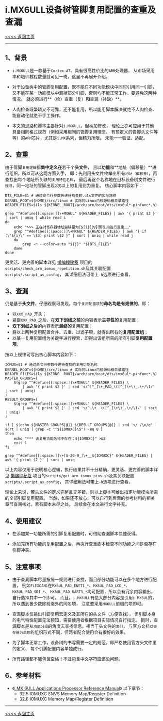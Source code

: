 <meta http-equiv="Content-Type" content="text/html; charset=utf-8" />

# i.MX6ULL设备树管脚复用配置的查重及查漏

[<<<< 返回主页](README.md)

---------------------------------------------------------------------------

## 1、背景

* `i.MX6ULL`是一款基于`Cortex-A7`、具有很高性价比的`ARM`处理器，
从市场采用率和培训教程数量就可见一斑，这里不再展开介绍。

* 对于设备树中的管脚复用配置，既不能在不同功能模块中同时引用同一引脚，
又不能在某一功能模块中漏掉部分引脚，否则均不能正常工作，要避免这两种情况，
就必须进行**（检）查重（复）**和**查漏（补缺）**。

* 人肉检查既繁琐又不可靠，还不能复用，所以能用脚本解决就绝不人肉检查、
能自动化就绝不手工操作。

* 本文的思路和脚本主要针对`i.MX6ULL`，但稍加修改，
理论上亦可应用于其他具备相同格式规范（例如采用相同的管脚复用理念、
有预定义的管脚头文件等等）的`ARM`芯片，尤其是`i.MX`系列，但精力所限，
未能一一验证、适配。

## 2、查重

由于管脚`复用逻辑`都**集中定义在**若干个**头文件**，
且以**功能**和**地址（偏移量）**进行组织，所以可从这两方面入手，
即：先利用头文件枚举出所有`地址（偏移量）`，再查找出每个地址所关联的`复用特性名称`，
最后再逐个名称地在目标设备树文件进行`搜寻`，同一地址的管脚出现`2`次以上的复用则为重复。
核心脚本内容如下：

````
DTS_FILE=$1 # 通过命令行参数传递待检查的.dts文件的实际路径
KERNEL_ROOT=${HOME}/src/linux # 实际的Linux内核源码根目录路径
HEADER_FILES=$(ls ${KERNEL_ROOT}/arch/arm/boot/dts/imx6ul*-pinfunc*.h)

grep "^#define[[:space:]]\+MX6UL" ${HEADER_FILES} | awk '{ print $3 }' | sort | uniq | while read i
do
    echo ">>> 正在对寄存器地址偏移量为[${i}]的引脚复用进行查重……"
    grep "^#define[[:space:]]\+MX6UL" ${HEADER_FILES} | awk "{ if (\"${i}\" == \$3) print \$2 }" | sort | uniq | while read j
    do
        grep -n --color=auto "${j}" "${DTS_FILE}"
    done
done
````

更灵活、更完善的脚本详见
<a href="https://github.com/FooFooDamon/lazy_coding_skills" target="_blank">懒编程秘笈</a>
项目的`scripts/check_arm_iomux_repetition.sh`及其关联配置`scripts/.script_as_config`，
其详细用法可带上`-h`选项进行查看。

## 3、查漏

仍是基于**头文件**。仔细观察可发现，每个`复用配置项`的**命名均是有规律的**，即：
* 以`XXX_PAD_`开头；
* 紧跟`XXX_PAD_`之后、在**双下划线之前**的内容表示**主导性的**复用配置；
* **双下划线之后**的内容表示**最终的**复用配置；
* 将以上两种复用配置合并、去重、过滤子项，就得出所有的**复用配置组**；
* 以某一复用配置组为关键字进行搜索，即得出该组所需的所有引脚**复用配置项**。

按以上规律可写出核心脚本内容如下：

````
IOMUX=$1 # 通过命令行参数传递待查找的复用功能名称
KERNEL_ROOT=${HOME}/src/linux # 实际的Linux内核源码根目录路径
HEADER_FILES=$(ls ${KERNEL_ROOT}/arch/arm/boot/dts/imx6ul*-pinfunc*.h)
MASTER_GROUPS=(
    $(grep "^#define[[:space:]]\+MX6UL" ${HEADER_FILES} \
        | awk '{ print $2 }' | sed 's/^[^_]\+_PAD_\([^_]\+\)_.\+/\1/' | sort | uniq)
)
RESULT_GROUPS=(
    $(grep "^#define[[:space:]]\+MX6UL" ${HEADER_FILES} \
        | awk '{ print $2 }' | sed 's/^.\+__\([^_]\+\)_.\+/\1/' | sort | uniq)
)

if [ $(echo ${MASTER_GROUPS[@]} ${RESULT_GROUPS[@]} | sed 's/ /\n/g' | sort | uniq | grep -c "^${IOMUXC}\$") -eq 0 ]
then
    echo "*** 该复用功能名称不存在：${IOMUXC}" >&2
    exit 1
fi

grep "^#define[[:space:]]\+[A-Z0-9_]\+__${IOMUXC}" ${HEADER_FILES} | awk '{ print $2 }' | sort | uniq
````

以上内容仅用于说明核心逻辑，执行结果并不十分精确，更灵活、更完善的脚本详见
<a href="https://github.com/FooFooDamon/lazy_coding_skills" target="_blank">懒编程秘笈</a>
项目的`scripts/get_arm_iomux_pins.sh`及其关联配置`scripts/.script_as_config`，
其详细用法可带上`-h`选项进行查看。

理论上来说，若头文件的定义完整且无差错，则以上脚本可给出指定功能模块所需的全部引脚复用配置。
当然，如果还不放心，可以自行到后面的参考材料的相关章节查阅核对。若有脚本未尽之处，
后续会在本文进行文字补充。

## 4、使用建议

* 在添加某一功能所需的引脚复用配置时，可借助查漏脚本快速获得。

* 添加完所有功能的复用配置之后，再执行查重脚本检查不同功能之间是否存在引脚冲突。

## 5、注意事项

* 由于查漏脚本尽量按统一规则进行查找，而且部分功能可以在多个地方进行配置，
例如`FLEXCAN1`在`MX6UL_PAD_ENET1_*`、`MX6UL_PAD_LCD_*`、`MX6UL_PAD_SD1_*`、
`MX6UL_PAD_UART3_*`均可配置，所以会有冗余内容输出，自行选择其中一个即可。
而且，`i.MX6ULL`有绝大部分内容是引用`i.MX6UL`的，所以遇到极少数除前缀外的同名项，
注意要采用`MX6ULL`前缀的项即可。

* 查漏脚本仅输出引脚复用宏定义及其所在的头文件（方便查找），
但引脚本身的电气特性配置无法预知，需要使用者根据项目实际情况自行指定。
同时，查漏脚本是从`功能分组`的角度去查找信息，相当于头文件的`索引`，
与官方文档`以寄存器为单位`的组织形式不同，但两者配合使用会有很好的效果。

* 为了脚本正常工作，设备树的书写需要一定的规范，即严格使用官方头文件里的定义、
每个引脚配置内容单独成行。

* 所有路径都不能包含空格！不过包含中文字符应该没问题。

## 6、参考材料

* 《<a href="references/i.MX 6ULL Applications Processor Reference Manual.pdf" target="_blank">i.MX 6ULL Applications Processor Reference Manual</a>》
以下章节：
    * 32.5 IOMUXC SNVS Memory Map/Register Definition
    * 32.6 IOMUXC Memory Map/Register Definition

---------------------------------------------------------------------------

[<<<< 返回主页](README.md)

